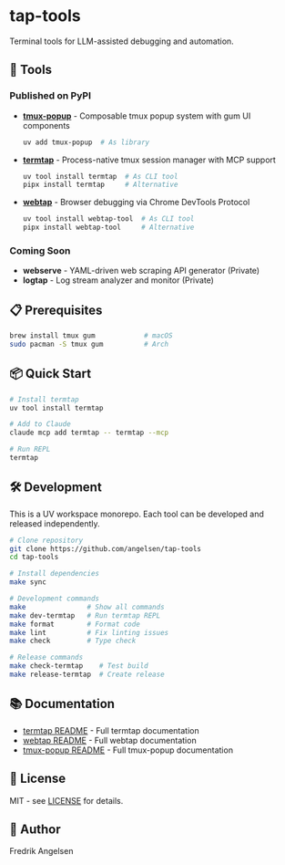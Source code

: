# tap-tools

Terminal tools for LLM-assisted debugging and automation.

## 🔧 Tools

### Published on PyPI
- **[tmux-popup](packages/tmux-popup)** - Composable tmux popup system with gum UI components
  ```bash
  uv add tmux-popup  # As library
  ```

- **[termtap](packages/termtap)** - Process-native tmux session manager with MCP support
  ```bash
  uv tool install termtap  # As CLI tool
  pipx install termtap     # Alternative
  ```

- **[webtap](packages/webtap)** - Browser debugging via Chrome DevTools Protocol
  ```bash
  uv tool install webtap-tool  # As CLI tool
  pipx install webtap-tool     # Alternative
  ```

### Coming Soon
- **webserve** - YAML-driven web scraping API generator (Private)
- **logtap** - Log stream analyzer and monitor (Private)

## 📋 Prerequisites

```bash
brew install tmux gum            # macOS
sudo pacman -S tmux gum          # Arch
```

## 📦 Quick Start

```bash
# Install termtap
uv tool install termtap

# Add to Claude
claude mcp add termtap -- termtap --mcp

# Run REPL
termtap
```

## 🛠️ Development

This is a UV workspace monorepo. Each tool can be developed and released independently.

```bash
# Clone repository
git clone https://github.com/angelsen/tap-tools
cd tap-tools

# Install dependencies
make sync

# Development commands
make               # Show all commands
make dev-termtap   # Run termtap REPL
make format        # Format code
make lint          # Fix linting issues
make check         # Type check

# Release commands
make check-termtap    # Test build
make release-termtap  # Create release
```

## 📚 Documentation

- [termtap README](packages/termtap/README.md) - Full termtap documentation
- [webtap README](packages/webtap/README.md) - Full webtap documentation
- [tmux-popup README](packages/tmux-popup/README.md) - Full tmux-popup documentation

## 📄 License

MIT - see [LICENSE](LICENSE) for details.

## 👤 Author

Fredrik Angelsen